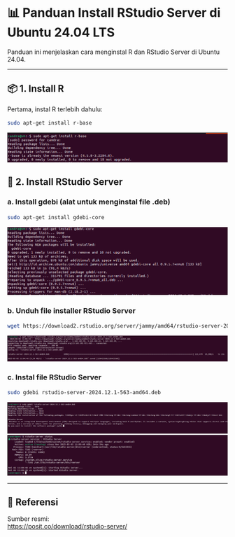 # 📊 Panduan Install RStudio Server di Ubuntu 24.04 LTS

Panduan ini menjelaskan cara menginstal R dan RStudio Server di Ubuntu 24.04.

---

## 📦 1. Install R

Pertama, instal R terlebih dahulu:
```bash
sudo apt-get install r-base
```

![Install R](images/Rstudio1.PNG)


## 🔧 2. Install RStudio Server

### a. Install gdebi (alat untuk menginstal file .deb)
```bash
sudo apt-get install gdebi-core
```

![Install gdebi](images/Rstudio2.PNG)

### b. Unduh file installer RStudio Server
```bash
wget https://download2.rstudio.org/server/jammy/amd64/rstudio-server-2024.12.1-563-amd64.deb
```
![Download RStudio](images/Rstudio3.PNG)

### c. Instal file RStudio Server
```bash
sudo gdebi rstudio-server-2024.12.1-563-amd64.deb
```
![Install RStudio Server](images/Rstudio4.PNG)
![Install RStudio Server](images/Rstudio5.PNG)

---

## 🔗 Referensi

Sumber resmi:  
https://posit.co/download/rstudio-server/
